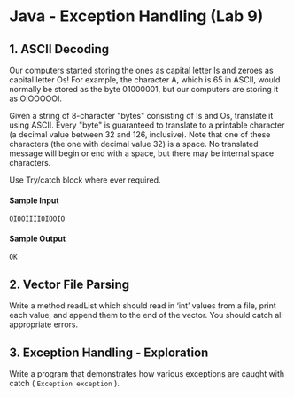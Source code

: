 # Java - Exception Handling (Lab 9)

## 1. ASCII Decoding

Our computers started storing the ones as capital letter Is and  zeroes as capital letter Os! For example, the character A, which is 65 in ASCII, would normally be stored as the byte 01000001, but our computers are storing it as OIOOOOOI.

Given a string of 8-character "bytes" consisting of Is and Os, translate it using ASCII. Every "byte" is guaranteed to translate to a printable character (a decimal value between 32 and 126, inclusive). Note that one of these characters (the one with decimal value 32) is a space. No translated message will begin or end with a space, but there may be internal space characters.

Use Try/catch block where ever required.

#### Sample Input
`OIOOIIIIOIOOIO`

#### Sample Output
`OK`



## 2. Vector File Parsing

Write a method readList which should read in ‘int’ values from a file, print each value, and append them to the end of the vector. You should catch all appropriate errors.



## 3. Exception Handling - Exploration

Write a program that demonstrates how various exceptions are caught with catch ( `Exception exception` ).
